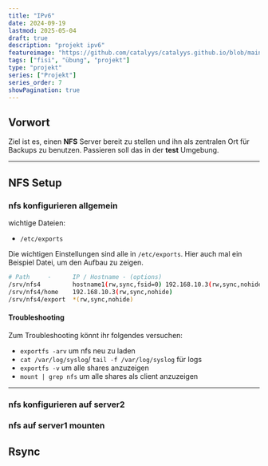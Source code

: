 ```yaml
---
title: "IPv6"
date: 2024-09-19
lastmod: 2025-05-04
draft: true
description: "projekt ipv6"
featureimage: "https://github.com/catalyys/catalyys.github.io/blob/main/assets/project/azubi_umgebung_setup_v6.svg?raw=true"
tags: ["fisi", "übung", "projekt"]
type: "projekt"
series: ["Projekt"]
series_order: 7
showPagination: true
---
```



## Vorwort

Ziel ist es, einen **NFS** Server bereit zu stellen und ihn als zentralen Ort für Backups zu benutzen.
Passieren soll das in der **test** Umgebung.

---

## NFS Setup

### nfs konfigurieren allgemein

wichtige Dateien:
- `/etc/exports`

Die wichtigen Einstellungen sind alle in `/etc/exports`. Hier auch mal ein Beispiel Datei, um den Aufbau zu zeigen.
```bash
# Path     -      IP / Hostname - (options)
/srv/nfs4         hostname1(rw,sync,fsid=0) 192.168.10.3(rw,sync,nohide)
/srv/nfs4/home    192.168.10.3(rw,sync,nohide)
/srv/nfs4/export  *(rw,sync,nohide)
```

#### Troubleshooting

Zum Troubleshooting könnt ihr folgendes versuchen:
- `exportfs -arv` um nfs neu zu laden
- `cat /var/log/syslog`/ `tail -f /var/log/syslog` für logs
- `exportfs -v` um alle shares anzuzeigen
- `mount | grep nfs` um alle shares als client anzuzeigen


---

### nfs konfigurieren auf server2

### nfs auf server1 mounten

## Rsync


